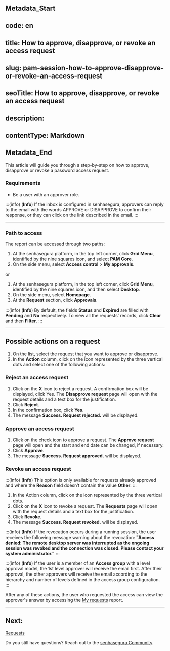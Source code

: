 ## Metadata_Start 
## code: en
## title: How to approve, disapprove, or revoke an access request 
## slug: pam-session-how-to-approve-disapprove-or-revoke-an-access-request 
## seoTitle: How to approve, disapprove, or revoke an access request 
## description:  
## contentType: Markdown 
## Metadata_End
This article will guide you through a step-by-step on how to approve, disapprove or revoke a password access request. 

### Requirements

* Be a user with an approver role.

:::(info) (**Info**)
If the inbox is configured in senhasegura, approvers can reply to the email with the words APPROVE or DISAPPROVE to confirm their response, or they can click on the link described in the email.
:::

---
### Path to access
The report can be accessed through two paths:

1. At the senhasegura platform, in the top left corner, click **Grid Menu**, identified by the nine squares icon, and select **PAM Core**.
2. On the side menu, select **Access control** >  **My approvals**.

or

1. At the senhasegura platform, in the top left corner, click **Grid Menu**, identified by the nine squares icon, and then select **Desktop**.
2. On the side menu, select **Homepage**.
3. At the **Request** section, click **Approvals**.

:::(info) (**Info**)
By default, the fields **Status** and **Expired** are filled with **Pending** and **No** respectively. To view all the requests’ records, click **Clear** and then **Filter**.
:::

---
## Possible actions on a request

1. On the list, select the request that you want to approve or disapprove.
2. In the **Action** column, click on the icon represented by the three vertical dots and select one of the following actions:

### Reject an access request

1. Click on the **X** icon to reject a request. A confirmation box will be displayed, click Yes. The **Disapprove request** page will open with the request details and a text box for the justification.
2. Click **Reject**.
3. In the confirmation box, click **Yes**.
4. The message **Success. Request rejected.** will be displayed.

### Approve an access request

1. Click on the check icon to approve a request. The **Approve request** page will open and the start and end date can be changed, if necessary.
2. Click **Approve**.
3. The message **Success. Request approved.** will be displayed.

### Revoke an access request
:::(info) (**Info**)
This option is only available for requests already approved and where the **Reason** field doesn’t contain the value **Other**.
:::

1. In the Action column, click on the icon represented by the three vertical dots.
2. Click on the **X** icon to revoke a request. The **Requests** page will open with the request details and a text box for the justification.
3. Click **Revoke**.
4. The message **Success. Request revoked.** will be displayed.

:::(info) (**Info**)
If the revocation occurs during a running session, the user receives the following message warning about the revocation: **"Access denied: The remote desktop server was interrupted as the ongoing session was revoked and the connection was closed. Please contact your system administrator."**
:::

:::(info) (**Info**)
If the user is a member of an **Access group** with a level approval model, the 1st level approver will receive the email first. After their approval, the other approvers will receive the email according to the hierarchy and number of levels defined in the access group configuration.
:::

After any of these actions, the user who requested the access can view the approver's answer by accessing the [My requests](/v3-32/docs/pam-session-requests) report.

---
## Next:
[Requests](/v3-32/docs/pam-session-requests)

Do you still have questions? Reach out to the [senhasegura Community](https://community.senhasegura.io/).